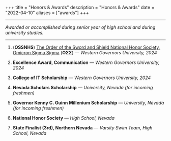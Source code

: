 +++
title = "Honors & Awards"
description = "Honors & Awards"
date = "2022-04-10"
aliases = ["awards"]
+++

---

*Awarded or accomplished during senior year of high school and during university studies.*

---

1. (**OSSNHS**) [The Order of the Sword and Shield National Honor Society, Omicron Sigma Sigma](https://www.securityhonorsociety.org/) (**ΟΣΣ**) — *Western Governors University, 2024*

2. **Excellence Award, Communication** — *Western Governors University, 2024*

3. **College of IT Scholarship** — *Western Governors University, 2024*

4. **Nevada Scholars Scholarship** — *University, Nevada (for incoming freshmen)*

5. **Governor Kenny C. Guinn Millenium Scholarship** — *University, Nevada (for incoming freshmen)*

6. **National Honor Society** — *High School, Nevada*

7. **State Finalist (3rd), Northern Nevada** — *Varsity Swim Team, High School, Nevada*